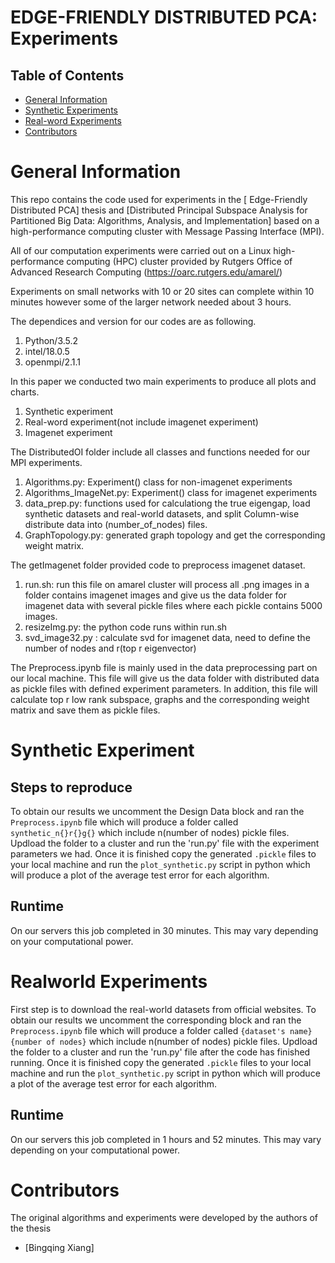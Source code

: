 # EDGE-FRIENDLY DISTRIBUTED PCA: Experiments
## Table of Contents

<!-- MarkdownTOC -->
- [General Information](#general_information)
- [Synthetic Experiments](#synthetic_experiments)
- [Real-word Experiments](#realworld_experiments)
- [Contributors](#contributors)
<!-- /MarkdownTOC -->


# General Information
This repo contains the code used for experiments in  the [ Edge-Friendly Distributed PCA] thesis and [Distributed Principal Subspace Analysis for
Partitioned Big Data: Algorithms, Analysis, and Implementation] based on a high-performance computing cluster with Message Passing Interface (MPI).

All of our computation experiments were carried out on a Linux high-performance computing (HPC) cluster provided by Rutgers Office of Advanced Research Computing (https://oarc.rutgers.edu/amarel/)

Experiments on small networks with 10 or 20 sites can complete within 10 minutes however some of the larger network needed about 3 hours. 

The dependices and version for our codes are as following.
1. Python/3.5.2
2. intel/18.0.5
3. openmpi/2.1.1

In this paper we conducted two main experiments to produce all plots and charts.
1. Synthetic experiment
2. Real-word experiment(not include imagenet experiment)
3. Imagenet experiment

The DistributedOI folder include all classes and functions needed for our MPI experiments.
1. Algorithms.py: Experiment() class for non-imagenet experiments
2. Algorithms_ImageNet.py: Experiment() class for imagenet experiments
3. data_prep.py: functions used for calculationg the true eigengap, load synthetic datasets and real-world datasets, and split Column-wise distribute data into (number_of_nodes) files.
4. GraphTopology.py: generated graph topology and get the corresponding weight matrix.

The getImagenet folder provided code to preprocess imagenet dataset.
1. run.sh: run this file on amarel cluster will process all .png images in a folder contains imagenet images and give us the data folder for imagenet data with several pickle files where each pickle contains 5000 images.
2. resizeImg.py: the python code runs within run.sh
3. svd_image32.py : calculate svd for imagenet data, need to define the number of nodes and r(top r eigenvector)

The Preprocess.ipynb file is mainly used in the data preprocessing part on our local machine. This file will give us the data folder with distributed data as pickle files with defined experiment parameters. In addition, this file will calculate top r low rank subspace, graphs and the corresponding weight matrix and save them as pickle files.



# Synthetic Experiment

## Steps to reproduce
To obtain our results we uncomment the Design Data block and ran the `Preprocess.ipynb` file which will produce a  folder called `synthetic_n{}r{}g{}` which include n(number of nodes) pickle files. Updload the folder to a cluster and run the 'run.py' file with the experiment parameters we had. Once it is finished copy the generated `.pickle` files to your local machine and run the `plot_synthetic.py` script in python which will produce a plot of the average test error for each algorithm.

## Runtime
On our servers this job completed in 30 minutes. This may vary depending on your computational power.

# Realworld Experiments
First step is to download the real-world datasets from official websites. To obtain our results we uncomment the corresponding block and ran the `Preprocess.ipynb` file which will produce a  folder called `{dataset's name}{number of nodes}` which include n(number of nodes) pickle files. Updload the folder to a cluster and run the 'run.py' file after the code has finished running. Once it is finished copy the generated `.pickle` files to your local machine and run the `plot_synthetic.py` script in python which will produce a plot of the average test error for each algorithm.

## Runtime
On our servers this job completed in 1 hours and 52 minutes. This may vary depending on your computational power.


<a name="contributors"></a>
# Contributors

The original algorithms and experiments were developed by the authors of the thesis
- [Bingqing Xiang]

